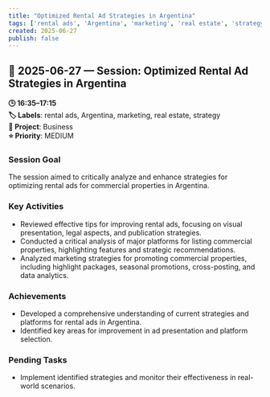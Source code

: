 ```yaml
---
title: "Optimized Rental Ad Strategies in Argentina"
tags: ['rental ads', 'Argentina', 'marketing', 'real estate', 'strategy']
created: 2025-06-27
publish: false
---
```


## 📅 2025-06-27 — Session: Optimized Rental Ad Strategies in Argentina

**🕒 16:35–17:15**  
**🏷️ Labels**: rental ads, Argentina, marketing, real estate, strategy  
**📂 Project**: Business  
**⭐ Priority**: MEDIUM  


### Session Goal
The session aimed to critically analyze and enhance strategies for optimizing rental ads for commercial properties in Argentina.

### Key Activities
- Reviewed effective tips for improving rental ads, focusing on visual presentation, legal aspects, and publication strategies.
- Conducted a critical analysis of major platforms for listing commercial properties, highlighting features and strategic recommendations.
- Analyzed marketing strategies for promoting commercial properties, including highlight packages, seasonal promotions, cross-posting, and data analytics.

### Achievements
- Developed a comprehensive understanding of current strategies and platforms for rental ads in Argentina.
- Identified key areas for improvement in ad presentation and platform selection.

### Pending Tasks
- Implement identified strategies and monitor their effectiveness in real-world scenarios.
